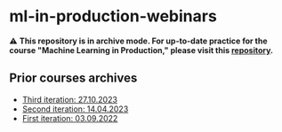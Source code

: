 # ml-in-production-webinars

⚠️ **This repository is in archive mode. For up-to-date practice for the course "Machine Learning in Production," please visit this [repository](https://github.com/kyryl-opens-ml/ml-in-production-practice).**


## Prior courses archives

- [Third iteration: 27.10.2023](https://github.com/truskovskiyk/ml-in-production-webinars/tree/course-27-10-2023)
- [Second iteration: 14.04.2023](https://github.com/truskovskiyk/ml-in-production-webinars/tree/course-14-04-2023)
- [First iteration: 03.09.2022](https://github.com/truskovskiyk/ml-in-production-webinars/tree/course-03-09-2022)